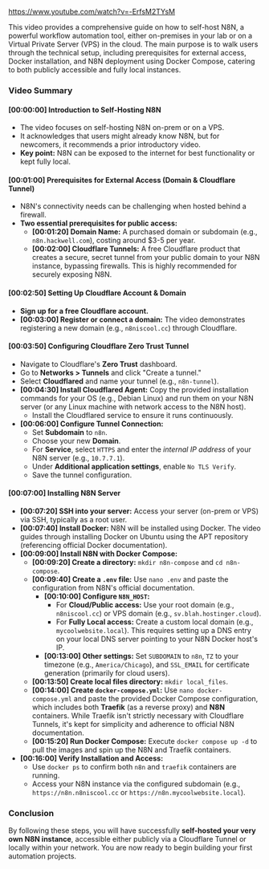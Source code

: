 
https://www.youtube.com/watch?v=-ErfsM2TYsM

This video provides a comprehensive guide on how to self-host N8N, a powerful workflow automation tool, either on-premises in your lab or on a Virtual Private Server (VPS) in the cloud. The main purpose is to walk users through the technical setup, including prerequisites for external access, Docker installation, and N8N deployment using Docker Compose, catering to both publicly accessible and fully local instances.

### Video Summary

#### [00:00:00] Introduction to Self-Hosting N8N

*   The video focuses on self-hosting N8N on-prem or on a VPS.
*   It acknowledges that users might already know N8N, but for newcomers, it recommends a prior introductory video.
*   **Key point:** N8N can be exposed to the internet for best functionality or kept fully local.

#### [00:01:00] Prerequisites for External Access (Domain & Cloudflare Tunnel)

*   N8N's connectivity needs can be challenging when hosted behind a firewall.
*   **Two essential prerequisites for public access:**
    *   **[00:01:20] Domain Name:** A purchased domain or subdomain (e.g., `n8n.hackwell.com`), costing around $3-5 per year.
    *   **[00:02:00] Cloudflare Tunnels:** A free Cloudflare product that creates a secure, secret tunnel from your public domain to your N8N instance, bypassing firewalls. This is highly recommended for securely exposing N8N.

#### [00:02:50] Setting Up Cloudflare Account & Domain

*   **Sign up for a free Cloudflare account.**
*   **[00:03:00] Register or connect a domain:** The video demonstrates registering a new domain (e.g., `n8niscool.cc`) through Cloudflare.

#### [00:03:50] Configuring Cloudflare Zero Trust Tunnel

*   Navigate to Cloudflare's **Zero Trust** dashboard.
*   Go to **Networks > Tunnels** and click "Create a tunnel."
*   Select **Cloudflared** and name your tunnel (e.g., `n8n-tunnel`).
*   **[00:04:30] Install Cloudflared Agent:** Copy the provided installation commands for your OS (e.g., Debian Linux) and run them on your N8N server (or any Linux machine with network access to the N8N host).
    *   Install the Cloudflared service to ensure it runs continuously.
*   **[00:06:00] Configure Tunnel Connection:**
    *   Set **Subdomain** to `n8n`.
    *   Choose your new **Domain**.
    *   For **Service**, select `HTTPS` and enter the *internal IP address* of your N8N server (e.g., `10.7.7.1`).
    *   Under **Additional application settings**, enable `No TLS Verify`.
    *   Save the tunnel configuration.

#### [00:07:00] Installing N8N Server

*   **[00:07:20] SSH into your server:** Access your server (on-prem or VPS) via SSH, typically as a root user.
*   **[00:07:40] Install Docker:** N8N will be installed using Docker. The video guides through installing Docker on Ubuntu using the APT repository (referencing official Docker documentation).
*   **[00:09:00] Install N8N with Docker Compose:**
    *   **[00:09:20] Create a directory:** `mkdir n8n-compose` and `cd n8n-compose`.
    *   **[00:09:40] Create a `.env` file:** Use `nano .env` and paste the configuration from N8N's official documentation.
        *   **[00:10:00] Configure `N8N_HOST`:**
            *   For **Cloud/Public access:** Use your root domain (e.g., `n8niscool.cc`) or VPS domain (e.g., `sv.blah.hostinger.cloud`).
            *   For **Fully Local access:** Create a custom local domain (e.g., `mycoolwebsite.local`). This requires setting up a DNS entry on your local DNS server pointing to your N8N Docker host's IP.
        *   **[00:13:00] Other settings:** Set `SUBDOMAIN` to `n8n`, `TZ` to your timezone (e.g., `America/Chicago`), and `SSL_EMAIL` for certificate generation (primarily for cloud users).
    *   **[00:13:50] Create local files directory:** `mkdir local_files`.
    *   **[00:14:00] Create `docker-compose.yml`:** Use `nano docker-compose.yml` and paste the provided Docker Compose configuration, which includes both **Traefik** (as a reverse proxy) and **N8N** containers. While Traefik isn't strictly necessary with Cloudflare Tunnels, it's kept for simplicity and adherence to official N8N documentation.
    *   **[00:15:20] Run Docker Compose:** Execute `docker compose up -d` to pull the images and spin up the N8N and Traefik containers.
*   **[00:16:00] Verify Installation and Access:**
    *   Use `docker ps` to confirm both `n8n` and `traefik` containers are running.
    *   Access your N8N instance via the configured subdomain (e.g., `https://n8n.n8niscool.cc` or `https://n8n.mycoolwebsite.local`).

### Conclusion

By following these steps, you will have successfully **self-hosted your very own N8N instance**, accessible either publicly via a Cloudflare Tunnel or locally within your network. You are now ready to begin building your first automation projects.